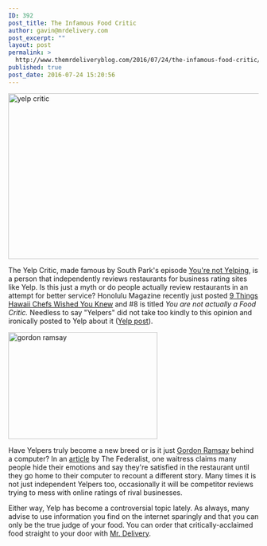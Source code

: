 ```yaml
---
ID: 392
post_title: The Infamous Food Critic
author: gavin@mrdelivery.com
post_excerpt: ""
layout: post
permalink: >
  http://www.themrdeliveryblog.com/2016/07/24/the-infamous-food-critic/
published: true
post_date: 2016-07-24 15:20:56
---
```

<img class="alignnone  wp-image-394" src="http://www.themrdeliveryblog.com/wp-content/uploads/2016/07/maxresdefault-300x169.jpg" alt="yelp critic" width="591" height="333" />

The Yelp Critic, made famous by South Park's episode <a href="http://southpark.cc.com/full-episodes/s19e04-youre-not-yelping">You're not Yelping</a>, is a person that independently reviews restaurants for business rating sites like Yelp. Is this just a myth or do people actually review restaurants in an attempt for better service? Honolulu Magazine recently just posted <a href="http://www.honolulumagazine.com/Honolulu-Magazine/August-2011/9-Things-Hawaii-Chefs-Wished-You-Knew/index.php?cparticle=4&amp;siarticle=3#artanc">9 Things Hawaii Chefs Wished You Knew</a> and #8 is titled <em>You are not actually a Food Critic. </em>Needless to say "Yelpers" did not take too kindly to this opinion and ironically posted to Yelp about it (<a href="http://www.yelp.com/topic/honolulu-who-said-im-not-a-food-critic-you-have-got-to-read-this-yelpers">Yelp post</a>).

<img class="alignnone size-medium wp-image-393" src="http://www.themrdeliveryblog.com/wp-content/uploads/2016/07/ramsay-300x215.png" alt="gordon ramsay" width="300" height="215" />

Have Yelpers truly become a new breed or is it just <a href="https://www.google.com/search?q=gordon+ramsey&amp;rlz=1CALEAE_enUS673US673&amp;oq=gordon+ramsey&amp;aqs=chrome..69i57.2296j0j7&amp;sourceid=chrome&amp;ie=UTF-8">Gordon Ramsay</a> behind a computer? In an <a href="http://thefederalist.com/2015/10/28/why-yelp-restaurant-reviews-arent-trustworthy/">article</a> by The Federalist, one waitress claims many people hide their emotions and say they're satisfied in the restaurant until they go home to their computer to recount a different story. Many times it is not just independent Yelpers too, occasionally it will be competitor reviews trying to mess with online ratings of rival businesses.

Either way, Yelp has become a controversial topic lately. As always, many advise to use information you find on the internet sparingly and that you can only be the true judge of your food. You can order that critically-acclaimed food straight to your door with <a href="http://www.mrdelivery.com">Mr. Delivery</a>.

&nbsp;
